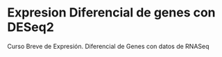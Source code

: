 # Expresion Diferencial de genes con DESeq2
Curso Breve de Expresión. Diferencial de Genes con datos de RNASeq
